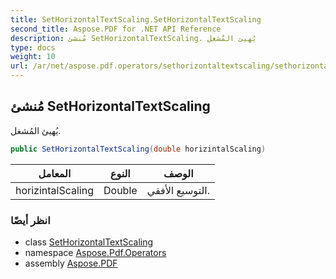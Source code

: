 ```yaml
---
title: SetHorizontalTextScaling.SetHorizontalTextScaling
second_title: Aspose.PDF for .NET API Reference
description: مُنشئ SetHorizontalTextScaling. يُهيئ المُشغل
type: docs
weight: 10
url: /ar/net/aspose.pdf.operators/sethorizontaltextscaling/sethorizontaltextscaling/
---
```

## مُنشئ SetHorizontalTextScaling

يُهيئ المُشغل.

```csharp
public SetHorizontalTextScaling(double horizintalScaling)
```

| المعامل | النوع | الوصف |
| --- | --- | --- |
| horizintalScaling | Double | التوسيع الأفقي. |

### انظر أيضًا

* class [SetHorizontalTextScaling](../)
* namespace [Aspose.Pdf.Operators](../../../aspose.pdf.operators/)
* assembly [Aspose.PDF](../../../)